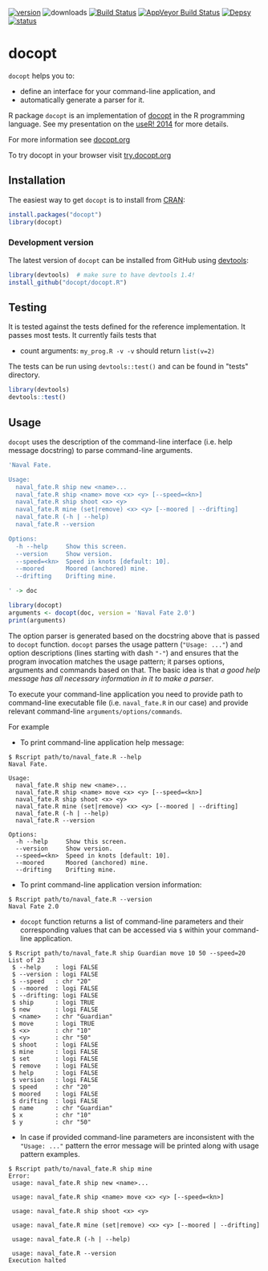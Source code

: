 [![version](https://www.r-pkg.org/badges/version/docopt)](https://cran.r-project.org/package=docopt)
![downloads](https://cranlogs.r-pkg.org/badges/docopt)
[![Build Status](https://travis-ci.org/docopt/docopt.R.svg?branch=master)](https://travis-ci.org/docopt/docopt.R)
[![AppVeyor Build Status](https://ci.appveyor.com/api/projects/status/github/docopt/docopt.R?branch=master&svg=true)](https://ci.appveyor.com/project/docopt/docopt.R)
[![Depsy](http://depsy.org/api/package/cran/docopt/badge.svg)](http://depsy.org/package/r/docopt)
[![status](https://tinyverse.netlify.com/badge/docopt)](https://CRAN.R-project.org/package=docopt)


# docopt

`docopt` helps you to:

- define an interface for your command-line application, and
- automatically generate a parser for it.

R package `docopt` is an implementation of [docopt](http://docopt.org) in the R programming language.
See my presentation on the [useR! 2014](http://www.slideshare.net/EdwindeJonge1/docopt-user2014) for more details.

For more information see [docopt.org](http://docopt.org)

To try docopt in your browser visit [try.docopt.org](http://try.docopt.org/)


## Installation

The easiest way to get `docopt` is to install from 
[CRAN](https://cran.r-project.org/web/packages/docopt/index.html):

```R
install.packages("docopt")
library(docopt)
```
### Development version

The latest version of `docopt` can be installed from GitHub using 
[devtools](https://github.com/r-lib/devtools):

```R
library(devtools)  # make sure to have devtools 1.4!
install_github("docopt/docopt.R")
```


## Testing

It is tested against the tests defined for the reference implementation.
It passes most tests. It currently fails tests that 

- count arguments: `my_prog.R -v -v` should return `list(v=2)`

The tests can be run using `devtools::test()` and can be found in "tests" directory.

```R
library(devtools)
devtools::test()
```


## Usage

`docopt` uses the description of the command-line interface (i.e. help message docstring) 
to parse command-line arguments.

```R
'Naval Fate.

Usage:
  naval_fate.R ship new <name>...
  naval_fate.R ship <name> move <x> <y> [--speed=<kn>]
  naval_fate.R ship shoot <x> <y>
  naval_fate.R mine (set|remove) <x> <y> [--moored | --drifting]
  naval_fate.R (-h | --help)
  naval_fate.R --version

Options:
  -h --help     Show this screen.
  --version     Show version.
  --speed=<kn>  Speed in knots [default: 10].
  --moored      Moored (anchored) mine.
  --drifting    Drifting mine.

' -> doc

library(docopt)
arguments <- docopt(doc, version = 'Naval Fate 2.0')
print(arguments)
```

The option parser is generated based on the docstring above that is passed to `docopt` function. 
`docopt` parses the usage pattern (`"Usage: ..."`) and option descriptions 
(lines starting with dash `"-"`) and ensures that the program invocation matches the 
usage pattern; it parses options, arguments and commands based on that. 
The basic idea is that *a good help message has all necessary information in it to make a parser*.

To execute your command-line application you need to provide path to command-line executable file
(i.e. `naval_fate.R` in our case) and provide relevant command-line `arguments/options/commands`.

For example

* To print command-line application help message:

```
$ Rscript path/to/naval_fate.R --help
Naval Fate.

Usage:
  naval_fate.R ship new <name>...
  naval_fate.R ship <name> move <x> <y> [--speed=<kn>]
  naval_fate.R ship shoot <x> <y>
  naval_fate.R mine (set|remove) <x> <y> [--moored | --drifting]
  naval_fate.R (-h | --help)
  naval_fate.R --version

Options:
  -h --help     Show this screen.
  --version     Show version.
  --speed=<kn>  Speed in knots [default: 10].
  --moored      Moored (anchored) mine.
  --drifting    Drifting mine.
```

* To print command-line application version information:

```
$ Rscript path/to/naval_fate.R --version
Naval Fate 2.0
```

* `docopt` function returns a list of command-line parameters and their 
  corresponding values that can be accessed via `$` within your command-line 
  application.

```
$ Rscript path/to/naval_fate.R ship Guardian move 10 50 --speed=20
List of 23
 $ --help    : logi FALSE
 $ --version : logi FALSE
 $ --speed   : chr "20"
 $ --moored  : logi FALSE
 $ --drifting: logi FALSE
 $ ship      : logi TRUE
 $ new       : logi FALSE
 $ <name>    : chr "Guardian"
 $ move      : logi TRUE
 $ <x>       : chr "10"
 $ <y>       : chr "50"
 $ shoot     : logi FALSE
 $ mine      : logi FALSE
 $ set       : logi FALSE
 $ remove    : logi FALSE
 $ help      : logi FALSE
 $ version   : logi FALSE
 $ speed     : chr "20"
 $ moored    : logi FALSE
 $ drifting  : logi FALSE
 $ name      : chr "Guardian"
 $ x         : chr "10"
 $ y         : chr "50"
```

* In case if provided command-line parameters are inconsistent with the 
  `"Usage: ..."` pattern the error message will be printed along with
  usage pattern examples.

```
$ Rscript path/to/naval_fate.R ship mine
Error: 
 usage: naval_fate.R ship new <name>...
  
 usage: naval_fate.R ship <name> move <x> <y> [--speed=<kn>]
  
 usage: naval_fate.R ship shoot <x> <y>
  
 usage: naval_fate.R mine (set|remove) <x> <y> [--moored | --drifting]
  
 usage: naval_fate.R (-h | --help)
  
 usage: naval_fate.R --version
Execution halted
```
